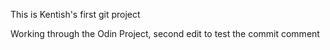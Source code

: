 This is Kentish's first git project

Working through the Odin Project, second edit to test the commit comment

